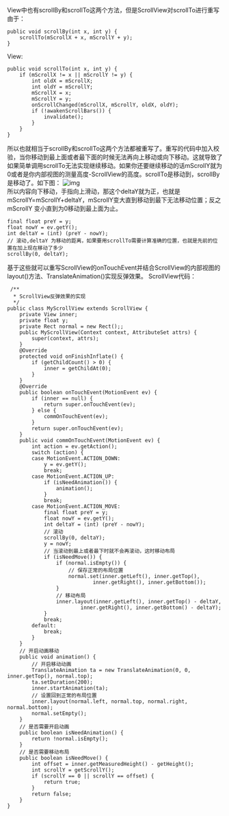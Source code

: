 View中也有scrollBy和scrollTo这两个方法，但是ScrollView对scrollTo进行重写  
由于：
```  
public void scrollBy(int x, int y) {
	scrollTo(mScrollX + x, mScrollY + y);
}
```
View:
```  
public void scrollTo(int x, int y) {
	if (mScrollX != x || mScrollY != y) {
		int oldX = mScrollX;
		int oldY = mScrollY;
		mScrollX = x;
		mScrollY = y;
		onScrollChanged(mScrollX, mScrollY, oldX, oldY);
		if (!awakenScrollBars()) {
			invalidate();
		}
	}
}
```
所以也就相当于scrollBy和scrollTo这两个方法都被重写了。重写的代码中加入校验，当你移动到最上面或者最下面的时候无法再向上移动或向下移动。这就导致了如果简单调用scrollTo无法实现继续移动。如果你还要继续移动的话mScrollY就为0或者是你内部视图的测量高度-ScrollView的高度。scrollTo是移动到，scrollBy是移动了。如下图：
![img](P)  
所以内容向下移动，手指向上滑动，那这个deltaY就为正，也就是mScrollY=mScrollY+deltaY，mScrollY变大直到移动到最下无法移动位置；反之mScrollY 变小直到为0移动到最上面为止。
```  
final float preY = y;
float nowY = ev.getY();
int deltaY = (int) (preY - nowY);
// 滚动,deltaY 为移动的距离，如果要用scrollTo需要计算准确的位置，也就是先前的位置在加上现在移动了多少
scrollBy(0, deltaY);
```
基于这些就可以重写ScrollView的onTouchEvent并结合ScrollView的内部视图的layout()方法、TranslateAnimation()实现反弹效果。
ScrollView代码：
```  
 /**
  * ScrollView反弹效果的实现
  */
public class MyScrollView extends ScrollView {
	private View inner;
	private float y;
	private Rect normal = new Rect();;
	public MyScrollView(Context context, AttributeSet attrs) {
		super(context, attrs);
	}
	@Override
	protected void onFinishInflate() {
		if (getChildCount() > 0) {
			inner = getChildAt(0);
		}
	}
	@Override
	public boolean onTouchEvent(MotionEvent ev) {
		if (inner == null) {
			return super.onTouchEvent(ev);
		} else {
			commOnTouchEvent(ev);
		}
		return super.onTouchEvent(ev);
	}
	public void commOnTouchEvent(MotionEvent ev) {
		int action = ev.getAction();
		switch (action) {
		case MotionEvent.ACTION_DOWN:
			y = ev.getY();
			break;
		case MotionEvent.ACTION_UP:
			if (isNeedAnimation()) {
				animation();
			}
			break;
		case MotionEvent.ACTION_MOVE:
			final float preY = y;
			float nowY = ev.getY();
			int deltaY = (int) (preY - nowY);
			// 滚动
			scrollBy(0, deltaY);
			y = nowY;
			// 当滚动到最上或者最下时就不会再滚动，这时移动布局
			if (isNeedMove()) {
				if (normal.isEmpty()) {
					// 保存正常的布局位置
					normal.set(inner.getLeft(), inner.getTop(),
							inner.getRight(), inner.getBottom());
				}
				// 移动布局
				inner.layout(inner.getLeft(), inner.getTop() - deltaY,
						inner.getRight(), inner.getBottom() - deltaY);
			}
			break;
		default:
			break;
		}
	}
	// 开启动画移动
	public void animation() {
		// 开启移动动画
		TranslateAnimation ta = new TranslateAnimation(0, 0, inner.getTop(), normal.top);
		ta.setDuration(200);
		inner.startAnimation(ta);
		// 设置回到正常的布局位置
		inner.layout(normal.left, normal.top, normal.right, normal.bottom);
		normal.setEmpty();
	}
	// 是否需要开启动画
	public boolean isNeedAnimation() {
		return !normal.isEmpty();
	}
	// 是否需要移动布局
	public boolean isNeedMove() {
		int offset = inner.getMeasuredHeight() - getHeight();
		int scrollY = getScrollY();
		if (scrollY == 0 || scrollY == offset) {
			return true;
		}
		return false;
	}
}
```